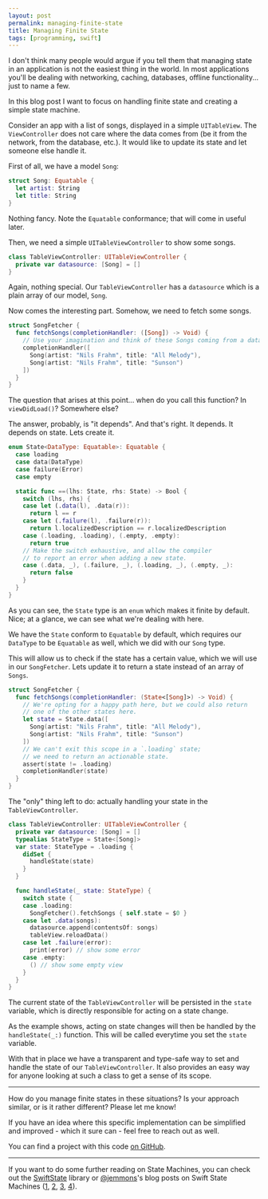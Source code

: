 ```yaml
---
layout: post
permalink: managing-finite-state
title: Managing Finite State
tags: [programming, swift]
---
```


I don't think many people would argue if you tell them that managing state in an application is not the easiest thing in the world. In most applications you'll be dealing with networking, caching, databases, offline functionality... just to name a few.

In this blog post I want to focus on handling finite state and creating a simple state machine.

<!--more-->

Consider an app with a list of songs, displayed in a simple `UITableView`. The `ViewController` does not care where the data comes from (be it from the network, from the database, etc.). It would like to update its state and let someone else handle it.

First of all, we have a model `Song`:

```swift
struct Song: Equatable {
  let artist: String
  let title: String
}
```

Nothing fancy. Note the `Equatable` conformance; that will come in useful later.

Then, we need a simple `UITableViewController` to show some songs.

```swift
class TableViewController: UITableViewController {
  private var datasource: [Song] = []
}
```

Again, nothing special. Our `TableViewController` has a `datasource` which is a plain array of our model, `Song`.

Now comes the interesting part. Somehow, we need to fetch some songs.

```swift
struct SongFetcher {
  func fetchSongs(completionHandler: ([Song]) -> Void) {
    // Use your imagination and think of these Songs coming from a database or network somewhere.
    completionHandler([
      Song(artist: "Nils Frahm", title: "All Melody"),
      Song(artist: "Nils Frahm", title: "Sunson")
    ])
  }
}
```

The question that arises at this point... when do you call this function? In `viewDidLoad()`? Somewhere else?

The answer, probably, is "it depends". And that's right. It depends. It depends on state. Lets create it.

```swift
enum State<DataType: Equatable>: Equatable {
  case loading
  case data(DataType)
  case failure(Error)
  case empty

  static func ==(lhs: State, rhs: State) -> Bool {
    switch (lhs, rhs) {
    case let (.data(l), .data(r)):
      return l == r
    case let (.failure(l), .failure(r)):
      return l.localizedDescription == r.localizedDescription
    case (.loading, .loading), (.empty, .empty):
      return true
    // Make the switch exhaustive, and allow the compiler
    // to report an error when adding a new state.
    case (.data, _), (.failure, _), (.loading, _), (.empty, _):
      return false
    }
  }
}
```

As you can see, the `State` type is an `enum` which makes it finite by default. Nice; at a glance, we can see what we're dealing with here.

We have the `State` conform to `Equatable` by default, which requires our `DataType` to be `Equatable` as well, which we did with our `Song` type.

This will allow us to check if the state has a certain value, which we will use in our `SongFetcher`. Lets update it to return a state instead of an array of `Songs`.

```swift
struct SongFetcher {
  func fetchSongs(completionHandler: (State<[Song]>) -> Void) {
    // We're opting for a happy path here, but we could also return
    // one of the other states here.
    let state = State.data([
      Song(artist: "Nils Frahm", title: "All Melody"),
      Song(artist: "Nils Frahm", title: "Sunson")
    ])
    // We can't exit this scope in a `.loading` state;
    // we need to return an actionable state.
    assert(state != .loading)
    completionHandler(state)
  }
}
```

The "only" thing left to do: actually handling your state in the `TableViewController`.

```swift
class TableViewController: UITableViewController {
  private var datasource: [Song] = []
  typealias StateType = State<[Song]>
  var state: StateType = .loading {
    didSet {
      handleState(state)
    }
  }

  func handleState(_ state: StateType) {
    switch state {
    case .loading:
      SongFetcher().fetchSongs { self.state = $0 }
    case let .data(songs):
      datasource.append(contentsOf: songs)
      tableView.reloadData()
    case let .failure(error):
      print(error) // show some error
    case .empty:
      () // show some empty view
    }
  }
}
```

The current state of the `TableViewController` will be persisted in the `state` variable, which is directly responsible for acting on a state change.

As the example shows, acting on state changes will then be handled by the `handleState(_:)` function. This will be called everytime you set the `state` variable.

With that in place we have a transparent and type-safe way to set and handle the state of our `TableViewController`. It also provides an easy way for anyone looking at such a class to get a sense of its scope.

---

How do you manage finite states in these situations? Is your approach similar, or is it rather different? Please let me know!

If you have an idea where this specific implementation can be simplified and improved - which it sure can - feel free to reach out as well.

You can find a project with this code [on GitHub](https://github.com/BasThomas/State).

---

If you want to do some further reading on State Machines, you can check out the [SwiftState](https://github.com/ReactKit/SwiftState) library or [@jemmons](https://twitter.com/jemmons)'s blog posts on Swift State Machines ([1](http://www.figure.ink/blog/2015/1/31/swift-state-machines-part-1), [2](http://www.figure.ink/blog/2015/2/1/swift-state-machines-part-2), [3](http://www.figure.ink/blog/2015/2/8/swift-state-machines-part-3-follow-up), [4](http://www.figure.ink/blog/2015/2/9/swift-state-machines-part-4-redirect)).
